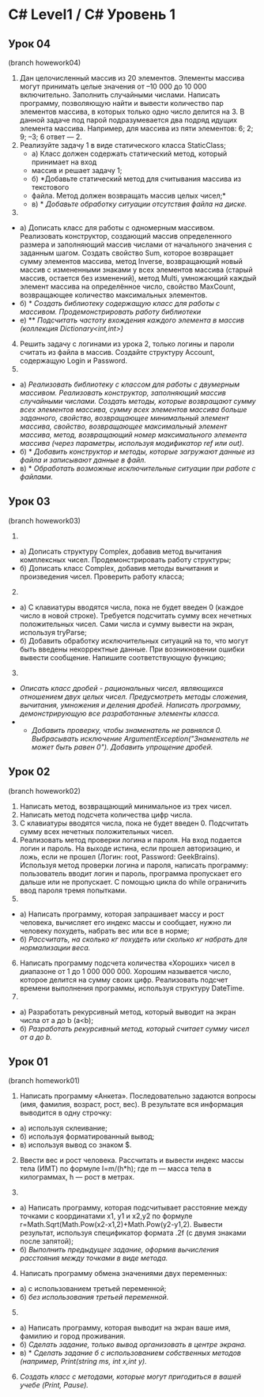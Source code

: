 # C# Level1 / C# Уровень 1

## Урок 04
(branch howework04)
1.	Дан  целочисленный  массив  из 20 элементов.  Элементы  массива  могут 
    принимать  целые  значения  от –10 000 до 10 000 включительно. Заполнить 
    случайными числами.  Написать программу, позволяющую найти и вывести 
    количество пар элементов массива, в которых только одно число делится на 3. 
    В данной задаче под парой подразумевается два подряд идущих элемента 
    массива. Например, для массива из пяти элементов: 6; 2; 9; –3; 6 ответ — 2. 
2.	Реализуйте задачу 1 в виде статического класса StaticClass;
    - а) Класс должен содержать статический метод, который принимает на вход 
    -    массив и решает задачу 1;
    - б) *Добавьте статический метод для считывания массива из текстового 
    -    файла. Метод должен возвращать массив целых чисел;*
    - в) * *Добавьте обработку ситуации отсутствия файла на диске.*
3.
  - а) Дописать класс для работы с одномерным массивом. Реализовать 
       конструктор, создающий массив определенного размера и заполняющий массив 
       числами от начального значения с заданным шагом. Создать свойство Sum, 
       которое возвращает сумму элементов массива, метод Inverse, возвращающий 
       новый массив с измененными знаками у всех элементов массива (старый 
       массив, остается без изменений),  метод Multi, умножающий каждый 
       элемент массива на определённое число, свойство MaxCount, возвращающее 
       количество максимальных элементов. 
  - б) * *Создать библиотеку содержащую класс для работы с массивом. 
         Продемонстрировать работу библиотеки*
  - е) ** *Подсчитать частоту вхождения каждого элемента в массив (коллекция 
           Dictionary<int,int>)*
4.	Решить задачу с логинами из урока 2, только логины и пароли считать из 
    файла в массив. Создайте структуру Account, содержащую Login и Password.
5.	
  - а) *Реализовать библиотеку с классом для работы с двумерным массивом. 
        Реализовать конструктор, заполняющий массив случайными числами. 
        Создать методы, которые возвращают сумму всех элементов массива, 
        сумму всех элементов массива больше заданного, свойство, возвращающее 
        минимальный элемент массива, свойство, возвращающее максимальный 
        элемент массива, метод, возвращающий номер максимального элемента 
        массива (через параметры, используя модификатор ref или out).*
  - б) * *Добавить конструктор и методы, которые загружают данные из файла и 
         записывают данные в файл.*
  - в) * *Обработать возможные исключительные ситуации при работе с файлами.*

## Урок 03
(branch howework03)

1. 
 - а) Дописать структуру Complex, добавив метод вычитания комплексных чисел. 
      Продемонстрировать работу структуры;
 - б) Дописать класс Complex, добавив методы вычитания и произведения чисел. 
      Проверить работу класса;
2. 
 - а) С клавиатуры вводятся числа, пока не будет введен 0 (каждое число в 
      новой строке). Требуется подсчитать сумму всех нечетных положительных чисел. 
      Сами числа и сумму вывести на экран, используя tryParse;
 - б) Добавить обработку исключительных ситуаций на то, что могут быть введены 
      некорректные данные. При возникновении ошибки вывести сообщение. 
      Напишите соответствующую функцию;
3. 
 - *Описать класс дробей - рациональных чисел, являющихся отношением двух 
    целых чисел. Предусмотреть методы сложения, вычитания, умножения и деления 
    дробей. Написать программу, демонстрирующую все разработанные элементы 
    класса.*
 - * *Добавить проверку, чтобы знаменатель не равнялся 0. Выбрасывать исключение
    ArgumentException("Знаменатель не может быть равен 0"). Добавить упрощение дробей.*

## Урок 02
(branch howework02)
1. Написать метод, возвращающий минимальное из трех чисел.
2. Написать метод подсчета количества цифр числа.
3. С клавиатуры вводятся числа, пока не будет введен 0. Подсчитать сумму всех нечетных положительных чисел.
4. Реализовать метод проверки логина и пароля. На вход подается логин и пароль. На выходе истина, если прошел 
   авторизацию, и ложь, если не прошел (Логин: root, Password: GeekBrains). Используя метод проверки логина и 
   пароля, написать программу: пользователь вводит логин и пароль, программа пропускает его дальше или не пропускает.
   С помощью цикла do while ограничить ввод пароля тремя попытками.
5. 
 - а) Написать программу, которая запрашивает массу и рост человека, вычисляет его индекс массы и сообщает, 
 нужно ли человеку похудеть, набрать вес или все в норме;
 - б) *Рассчитать, на сколько кг похудеть или сколько кг набрать для нормализации веса.*
6. Написать программу подсчета количества «Хороших» чисел в диапазоне от 1 до 1 000 000 000. Хорошим называется 
 число, которое делится на сумму своих цифр. Реализовать подсчет времени выполнения программы, используя 
 структуру DateTime.
7.
 - a) Разработать рекурсивный метод, который выводит на экран числа от a до b (a<b);
 - б) *Разработать рекурсивный метод, который считает сумму чисел от a до b.*

## Урок 01
(branch homework01)

1. Написать программу «Анкета». Последовательно задаются вопросы (имя, фамилия, возраст, рост, вес).
В результате вся информация выводится в одну строчку:
 - а) используя склеивание;
 - б) используя форматированный вывод;
 - в) используя вывод со знаком $.

2. Ввести вес и рост человека. Рассчитать и вывести индекс массы тела (ИМТ) по формуле I=m/(h*h); где
m — масса тела в килограммах, h — рост в метрах.

3. 
 - а) Написать программу, которая подсчитывает расстояние между точками с координатами x1, y1 и x2,y2
по формуле r=Math.Sqrt(Math.Pow(x2-x1,2)+Math.Pow(y2-y1,2). Вывести результат, используя
спецификатор формата .2f (с двумя знаками после запятой);
 - б) *Выполнить предыдущее задание, оформив вычисления расстояния между точками в виде метода.*

4. Написать программу обмена значениями двух переменных:
 - а) с использованием третьей переменной;
 - б) *без использования третьей переменной.*

5. 
 - а) Написать программу, которая выводит на экран ваше имя, фамилию и город проживания. 
 - б) *Сделать задание, только вывод организовать в центре экрана.*
 - в) * *Сделать задание б с использованием собственных методов (например, Print(string ms, int x,int y).*

6. *Создать класс с методами, которые могут пригодиться в вашей учебе (Print, Pause).*
 